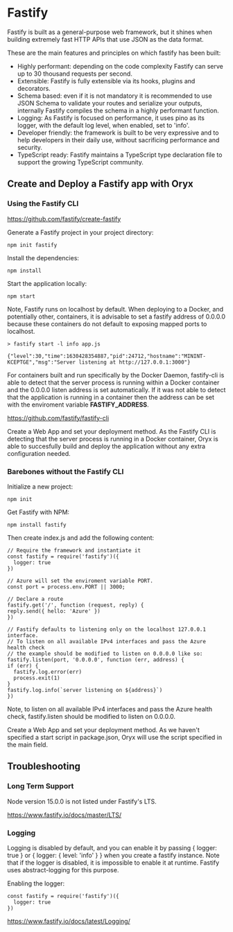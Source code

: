 
# Fastify

Fastify is built as a general-purpose web framework, but it shines when building extremely fast HTTP APIs that use JSON as the data format. 

These are the main features and principles on which fastify has been built:

* Highly performant: depending on the code complexity Fastify can serve up to 30 thousand requests per second.
* Extensible: Fastify is fully extensible via its hooks, plugins and decorators.
* Schema based: even if it is not mandatory it is recommended to use JSON Schema to validate your routes and serialize your outputs, internally Fastify compiles the schema in a highly performant function.
* Logging: As Fastify is focused on performance, it uses pino as its logger, with the default log level, when enabled, set to 'info'.
* Developer friendly: the framework is built to be very expressive and to help developers in their daily use, without sacrificing performance and security.
* TypeScript ready: Fastify maintains a TypeScript type declaration file to support the growing TypeScript community.


## Create and Deploy a Fastify app with Oryx
### Using the Fastify CLI

https://github.com/fastify/create-fastify

Generate a Fastify project in your project directory:

```node
npm init fastify
```

Install the dependencies:

```node
npm install 
```

Start the application locally:

```node
npm start
```

Note, Fastify runs on localhost by default. When deploying to a Docker, and potentially other, containers, it is advisable to set a fastify address of 0.0.0.0 because these containers do not default to exposing mapped ports to localhost.

```log
> fastify start -l info app.js

{"level":30,"time":1630428354887,"pid":24712,"hostname":"MININT-KCEPTGE","msg":"Server listening at http://127.0.0.1:3000"}
```

For containers built and run specifically by the Docker Daemon, fastify-cli is able to detect that the server process is running within a Docker container and the 0.0.0.0 listen address is set automatically. If it was not able to detect that the application is running in a container then the address can be set with the enviroment variable **FASTIFY_ADDRESS**.

https://github.com/fastify/fastify-cli

Create a Web App and set your deployment method. As the Fastify CLI is detecting that the server process is running in a Docker container, Oryx is able to succesfully build and deploy the application without any extra configuration needed.

### Barebones without the Fastify CLI

Initialize a new project:

```node
npm init
```

Get Fastify with NPM:

```node
npm install fastify
```

Then create index.js and add the following content:

```node
// Require the framework and instantiate it
const fastify = require('fastify')({
  logger: true
})

// Azure will set the enviroment variable PORT.
const port = process.env.PORT || 3000;

// Declare a route
fastify.get('/', function (request, reply) {
reply.send({ hello: 'Azure' })
})

// Fastify defaults to listening only on the localhost 127.0.0.1 interface. 
// To listen on all available IPv4 interfaces and pass the Azure health check
// the example should be modified to listen on 0.0.0.0 like so:
fastify.listen(port, '0.0.0.0', function (err, address) {
if (err) {
  fastify.log.error(err)
  process.exit(1)
}
fastify.log.info(`server listening on ${address}`)
})
```

Note, to listen on all available IPv4 interfaces and pass the Azure health check, fastify.listen should be modified to listen on 0.0.0.0.

Create a Web App and set your deployment method. As we haven't specified a start script in package.json, Oryx will use the script specified in the main field.

## Troubleshooting

### Long Term Support

Node version 15.0.0 is not listed under Fastify's LTS.

https://www.fastify.io/docs/master/LTS/

### Logging

Logging is disabled by default, and you can enable it by passing { logger: true } or { logger: { level: 'info' } } when you create a fastify instance. Note that if the logger is disabled, it is impossible to enable it at runtime. Fastify uses abstract-logging for this purpose.

Enabling the logger:

```node
const fastify = require('fastify')({
  logger: true
})
```

https://www.fastify.io/docs/latest/Logging/
